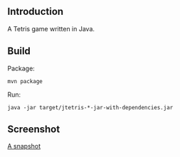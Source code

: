 ## Introduction

A Tetris game written in Java.

## Build

Package: 

```shell
mvn package
```

Run:

```shell
java -jar target/jtetris-*-jar-with-dependencies.jar 
```

## Screenshot

[A snapshot](./jtetris-screenshot.png)
